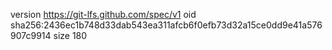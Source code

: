 version https://git-lfs.github.com/spec/v1
oid sha256:2436ec1b748d33dab543ea311afcb6f0efb73d32a15ce0dd9e41a576907c9914
size 180
